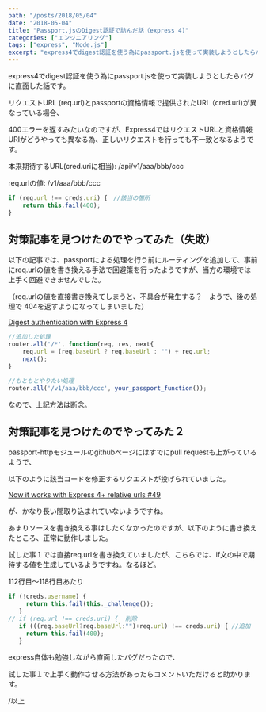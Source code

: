 ```yaml
---
path: "/posts/2018/05/04"
date: "2018-05-04"
title: "Passport.jsのDigest認証で詰んだ話（express 4)"
categories: ["エンジニアリング"]
tags: ["express", "Node.js"]
excerpt: "express4でdigest認証を使う為にpassport.jsを使って実装しようとしたらバグに直面した話です。リクエストURL (req.url)とpassportの資格情報で提供されたURI（..."
---
```


express4でdigest認証を使う為にpassport.jsを使って実装しようとしたらバグに直面した話です。

リクエストURL (req.url)とpassportの資格情報で提供されたURI（cred.uri)が異なっている場合、

400エラーを返すみたいなのですが、Express4ではリクエストURLと資格情報URIがどうやっても異なる為、正しいリクエストを行っても不一致となるようです。

本来期待するURL(cred.uriに相当): /api/v1/aaa/bbb/ccc

req.urlの値: /v1/aaa/bbb/ccc

```javascript
if (req.url !== creds.uri) {　//該当の箇所
    return this.fail(400);
}
```

## 対策記事を見つけたのでやってみた（失敗）

以下の記事では、passportによる処理を行う前にルーティングを追加して、事前にreq.urlの値を書き換える手法で回避策を行ったようですが、当方の環境では上手く回避できませんでした。

（req.urlの値を直接書き換えてしまうと、不具合が発生する？　ようで、後の処理で 404を返すようになってしまいました）

[Digest authentication with Express 4](https://blog.mattjustice.com/2016/04/23/digest-authentication-with-express-4/)

```javascript
//追加した処理
router.all('/*', function(req, res, next{
    req.url = (req.baseUrl ? req.baseUrl : "") + req.url;
    next();
}

//もともとやりたい処理
router.all('/v1/aaa/bbb/ccc', your_passport_function());
```

なので、上記方法は断念。

## 対策記事を見つけたのでやってみた２

passport-httpモジュールのgithubページにはすでにpull requestも上がっているようで、

以下のように該当コードを修正するリクエストが投げられていました。

[Now it works with Express 4+ relative urls #49](https://github.com/jaredhanson/passport-http/pull/49/files)

が、かなり長い間取り込まれていないようですね。

あまりソースを書き換える事はしたくなかったのですが、以下のように書き換えたところ、正常に動作しました。

試した事１では直接req.urlを書き換えていましたが、こちらでは、if文の中で期待する値を生成しているようですね。なるほど。

112行目〜118行目あたり

```javascript
if (!creds.username) {
     return this.fail(this._challenge());
   }
// if (req.url !== creds.uri) {  削除
   if (((req.baseUrl?req.baseUrl:"")+req.url) !== creds.uri) { //追加
     return this.fail(400);
   }
```

express自体も勉強しながら直面したバグだったので、

試した事１で上手く動作させる方法があったらコメントいただけると助かります。

/以上

<div id="extensionsWeblioEjBx" style="position: absolute; z-index: 2147483647; left: 22px; top: 1468px;"></div>